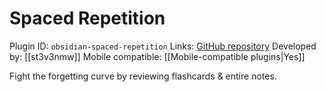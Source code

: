 # Spaced Repetition

Plugin ID: `obsidian-spaced-repetition`
Links: [GitHub repository](https://github.com/st3v3nmw/obsidian-spaced-repetition)
Developed by: [[st3v3nmw]]
Mobile compatible: [[Mobile-compatible plugins|Yes]]

Fight the forgetting curve by reviewing flashcards & entire notes.
